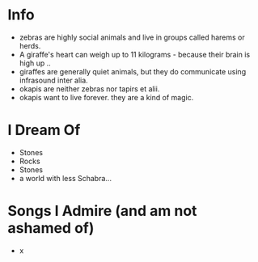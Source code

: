 # Info

- zebras are highly social animals and live in groups called harems or herds.
- A giraffe's heart can weigh up to 11 kilograms - because their brain is high up ..
- giraffes are generally quiet animals, but they do communicate using infrasound inter alia.
- okapis are neither zebras nor tapirs et alii.
- okapis want to live forever. they are a kind of magic.


# I Dream Of

- Stones
- Rocks
- Stones
- a world with less Schabra...

# Songs I Admire (and am not ashamed of)

- x


